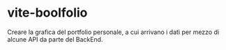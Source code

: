 # vite-boolfolio

Creare la grafica del portfolio personale, a cui arrivano i dati per mezzo di alcune API da parte del BackEnd.